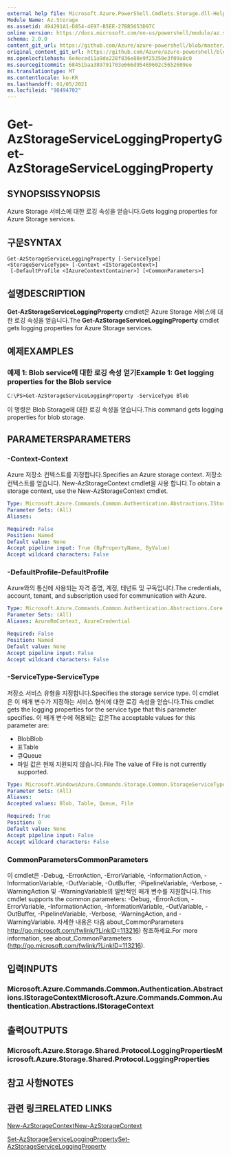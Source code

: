 ```yaml
---
external help file: Microsoft.Azure.PowerShell.Cmdlets.Storage.dll-Help.xml
Module Name: Az.Storage
ms.assetid: 494291A1-D854-4E97-B5EE-27BB5653D97C
online version: https://docs.microsoft.com/en-us/powershell/module/az.storage/get-azstorageserviceloggingproperty
schema: 2.0.0
content_git_url: https://github.com/Azure/azure-powershell/blob/master/src/Storage/Storage.Management/help/Get-AzStorageServiceLoggingProperty.md
original_content_git_url: https://github.com/Azure/azure-powershell/blob/master/src/Storage/Storage.Management/help/Get-AzStorageServiceLoggingProperty.md
ms.openlocfilehash: 6e4eced11a9de228f836e80e9f25350e3f09a8c0
ms.sourcegitcommit: 68451baa389791703e666d95469602c5652609ee
ms.translationtype: MT
ms.contentlocale: ko-KR
ms.lasthandoff: 01/05/2021
ms.locfileid: "98494702"
---
```

# <span data-ttu-id="093bd-101">Get-AzStorageServiceLoggingProperty</span><span class="sxs-lookup"><span data-stu-id="093bd-101">Get-AzStorageServiceLoggingProperty</span></span>

## <span data-ttu-id="093bd-102">SYNOPSIS</span><span class="sxs-lookup"><span data-stu-id="093bd-102">SYNOPSIS</span></span>
<span data-ttu-id="093bd-103">Azure Storage 서비스에 대한 로깅 속성을 얻습니다.</span><span class="sxs-lookup"><span data-stu-id="093bd-103">Gets logging properties for Azure Storage services.</span></span>

## <span data-ttu-id="093bd-104">구문</span><span class="sxs-lookup"><span data-stu-id="093bd-104">SYNTAX</span></span>

```
Get-AzStorageServiceLoggingProperty [-ServiceType] <StorageServiceType> [-Context <IStorageContext>]
 [-DefaultProfile <IAzureContextContainer>] [<CommonParameters>]
```

## <span data-ttu-id="093bd-105">설명</span><span class="sxs-lookup"><span data-stu-id="093bd-105">DESCRIPTION</span></span>
<span data-ttu-id="093bd-106">**Get-AzStorageServiceLoggingProperty** cmdlet은 Azure Storage 서비스에 대한 로깅 속성을 얻습니다.</span><span class="sxs-lookup"><span data-stu-id="093bd-106">The **Get-AzStorageServiceLoggingProperty** cmdlet gets logging properties for Azure Storage services.</span></span>

## <span data-ttu-id="093bd-107">예제</span><span class="sxs-lookup"><span data-stu-id="093bd-107">EXAMPLES</span></span>

### <span data-ttu-id="093bd-108">예제 1: Blob service에 대한 로깅 속성 얻기</span><span class="sxs-lookup"><span data-stu-id="093bd-108">Example 1: Get logging properties for the Blob service</span></span>
```
C:\PS>Get-AzStorageServiceLoggingProperty -ServiceType Blob
```

<span data-ttu-id="093bd-109">이 명령은 Blob Storage에 대한 로깅 속성을 얻습니다.</span><span class="sxs-lookup"><span data-stu-id="093bd-109">This command gets logging properties for blob storage.</span></span>

## <span data-ttu-id="093bd-110">PARAMETERS</span><span class="sxs-lookup"><span data-stu-id="093bd-110">PARAMETERS</span></span>

### <span data-ttu-id="093bd-111">-Context</span><span class="sxs-lookup"><span data-stu-id="093bd-111">-Context</span></span>
<span data-ttu-id="093bd-112">Azure 저장소 컨텍스트를 지정합니다.</span><span class="sxs-lookup"><span data-stu-id="093bd-112">Specifies an Azure storage context.</span></span>
<span data-ttu-id="093bd-113">저장소 컨텍스트를 얻습니다. New-AzStorageContext cmdlet을 사용 합니다.</span><span class="sxs-lookup"><span data-stu-id="093bd-113">To obtain a storage context, use the New-AzStorageContext cmdlet.</span></span>

```yaml
Type: Microsoft.Azure.Commands.Common.Authentication.Abstractions.IStorageContext
Parameter Sets: (All)
Aliases:

Required: False
Position: Named
Default value: None
Accept pipeline input: True (ByPropertyName, ByValue)
Accept wildcard characters: False
```

### <span data-ttu-id="093bd-114">-DefaultProfile</span><span class="sxs-lookup"><span data-stu-id="093bd-114">-DefaultProfile</span></span>
<span data-ttu-id="093bd-115">Azure와의 통신에 사용되는 자격 증명, 계정, 테넌트 및 구독입니다.</span><span class="sxs-lookup"><span data-stu-id="093bd-115">The credentials, account, tenant, and subscription used for communication with Azure.</span></span>

```yaml
Type: Microsoft.Azure.Commands.Common.Authentication.Abstractions.Core.IAzureContextContainer
Parameter Sets: (All)
Aliases: AzureRmContext, AzureCredential

Required: False
Position: Named
Default value: None
Accept pipeline input: False
Accept wildcard characters: False
```

### <span data-ttu-id="093bd-116">-ServiceType</span><span class="sxs-lookup"><span data-stu-id="093bd-116">-ServiceType</span></span>
<span data-ttu-id="093bd-117">저장소 서비스 유형을 지정합니다.</span><span class="sxs-lookup"><span data-stu-id="093bd-117">Specifies the storage service type.</span></span>
<span data-ttu-id="093bd-118">이 cmdlet은 이 매개 변수가 지정하는 서비스 형식에 대한 로깅 속성을 얻습니다.</span><span class="sxs-lookup"><span data-stu-id="093bd-118">This cmdlet gets the logging properties for the service type that this parameter specifies.</span></span>
<span data-ttu-id="093bd-119">이 매개 변수에 허용되는 값은</span><span class="sxs-lookup"><span data-stu-id="093bd-119">The acceptable values for this parameter are:</span></span>
- <span data-ttu-id="093bd-120">Blob</span><span class="sxs-lookup"><span data-stu-id="093bd-120">Blob</span></span> 
- <span data-ttu-id="093bd-121">표</span><span class="sxs-lookup"><span data-stu-id="093bd-121">Table</span></span>
- <span data-ttu-id="093bd-122">큐</span><span class="sxs-lookup"><span data-stu-id="093bd-122">Queue</span></span>
- <span data-ttu-id="093bd-123">파일 값은 현재 지원되지 않습니다.</span><span class="sxs-lookup"><span data-stu-id="093bd-123">File The value of File is not currently supported.</span></span>

```yaml
Type: Microsoft.WindowsAzure.Commands.Storage.Common.StorageServiceType
Parameter Sets: (All)
Aliases:
Accepted values: Blob, Table, Queue, File

Required: True
Position: 0
Default value: None
Accept pipeline input: False
Accept wildcard characters: False
```

### <span data-ttu-id="093bd-124">CommonParameters</span><span class="sxs-lookup"><span data-stu-id="093bd-124">CommonParameters</span></span>
<span data-ttu-id="093bd-125">이 cmdlet은 -Debug, -ErrorAction, -ErrorVariable, -InformationAction, -InformationVariable, -OutVariable, -OutBuffer, -PipelineVariable, -Verbose, -WarningAction 및 -WarningVariable의 일반적인 매개 변수를 지원합니다.</span><span class="sxs-lookup"><span data-stu-id="093bd-125">This cmdlet supports the common parameters: -Debug, -ErrorAction, -ErrorVariable, -InformationAction, -InformationVariable, -OutVariable, -OutBuffer, -PipelineVariable, -Verbose, -WarningAction, and -WarningVariable.</span></span> <span data-ttu-id="093bd-126">자세한 내용은 다음 about_CommonParameters http://go.microsoft.com/fwlink/?LinkID=113216) 참조하세요.</span><span class="sxs-lookup"><span data-stu-id="093bd-126">For more information, see about_CommonParameters (http://go.microsoft.com/fwlink/?LinkID=113216).</span></span>

## <span data-ttu-id="093bd-127">입력</span><span class="sxs-lookup"><span data-stu-id="093bd-127">INPUTS</span></span>

### <span data-ttu-id="093bd-128">Microsoft.Azure.Commands.Common.Authentication.Abstractions.IStorageContext</span><span class="sxs-lookup"><span data-stu-id="093bd-128">Microsoft.Azure.Commands.Common.Authentication.Abstractions.IStorageContext</span></span>

## <span data-ttu-id="093bd-129">출력</span><span class="sxs-lookup"><span data-stu-id="093bd-129">OUTPUTS</span></span>

### <span data-ttu-id="093bd-130">Microsoft.Azure.Storage.Shared.Protocol.LoggingProperties</span><span class="sxs-lookup"><span data-stu-id="093bd-130">Microsoft.Azure.Storage.Shared.Protocol.LoggingProperties</span></span>

## <span data-ttu-id="093bd-131">참고 사항</span><span class="sxs-lookup"><span data-stu-id="093bd-131">NOTES</span></span>

## <span data-ttu-id="093bd-132">관련 링크</span><span class="sxs-lookup"><span data-stu-id="093bd-132">RELATED LINKS</span></span>

[<span data-ttu-id="093bd-133">New-AzStorageContext</span><span class="sxs-lookup"><span data-stu-id="093bd-133">New-AzStorageContext</span></span>](./New-AzStorageContext.md)

[<span data-ttu-id="093bd-134">Set-AzStorageServiceLoggingProperty</span><span class="sxs-lookup"><span data-stu-id="093bd-134">Set-AzStorageServiceLoggingProperty</span></span>](./Set-AzStorageServiceLoggingProperty.md)


